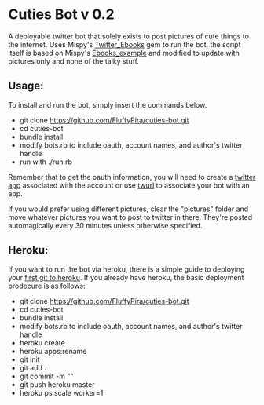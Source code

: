 # Cuties Bot v 0.2

A deployable twitter bot that solely exists to post pictures of cute things to the internet. Uses Mispy's [Twitter_Ebooks](https://github.com/mispy/twitter_ebooks) gem to run the bot, the script itself is based on Mispy's [Ebooks_example](https://github.com/mispy/ebooks_example) and modified to update with pictures only and none of the talky stuff.

## Usage:
To install and run the bot, simply insert the commands below.

- git clone https://github.com/FluffyPira/cuties-bot.git
- cd cuties-bot
- bundle install
- modify bots.rb to include oauth, account names, and author's twitter handle
- run with ./run.rb

Remember that to get the oauth information, you will need to create a [twitter app](https://apps.twitter.com/app/new) associated with the account or use [twurl](https://github.com/marcel/twurl) to associate your bot with an app. 

If you would prefer using different pictures, clear the "pictures" folder and move whatever pictures you want to post to twitter in there. They're posted automagically every 30 minutes unless otherwise specified.

## Heroku:
If you want to run the bot via heroku, there is a simple guide to deploying your [first git to heroku](https://devcenter.heroku.com/articles/git). If you already have heroku, the basic deployment prodecure is as follows:

- git clone https://github.com/FluffyPira/cuties-bot.git
- cd cuties-bot
- bundle install
- modify bots.rb to include oauth, account names, and author's twitter handle
- heroku create
- heroku apps:rename <your appname> 
- git init
- git add .
- git commit -m "<your commit>"
- git push heroku master
- heroku ps:scale worker=1